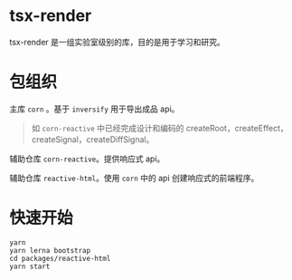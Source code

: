 # tsx-render

tsx-render 是一组实验室级别的库，目的是用于学习和研究。

# 包组织

主库 `corn` 。基于 `inversify` 用于导出成品 api。

> 如 `corn-reactive` 中已经完成设计和编码的 createRoot，createEffect，createSignal，createDiffSignal。

辅助仓库 `corn-reactive`。提供响应式 api。

辅助仓库 `reactive-html`。使用 `corn` 中的 api 创建响应式的前端程序。

# 快速开始
```
yarn
yarn lerna bootstrap
cd packages/reactive-html
yarn start
```
